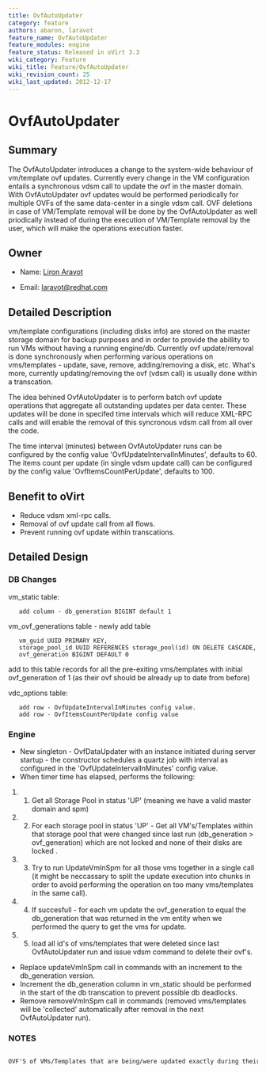 ```yaml
---
title: OvfAutoUpdater
category: feature
authors: abaron, laravot
feature_name: OvfAutoUpdater
feature_modules: engine
feature_status: Released in oVirt 3.3
wiki_category: Feature
wiki_title: Feature/OvfAutoUpdater
wiki_revision_count: 25
wiki_last_updated: 2012-12-17
---
```


# OvfAutoUpdater

## Summary

The OvfAutoUpdater introduces a change to the system-wide behaviour of vm/template ovf updates. Currently every change in the VM configuration entails a synchronous vdsm call to update the ovf in the master domain. With OvfAutoUpdater ovf updates would be performed periodically for multiple OVFs of the same data-center in a single vdsm call. OVF deletions in case of VM/Template removal will be done by the OvfAutoUpdater as well priodically instead of during the execution of VM/Template removal by the user, which will make the operations execution faster.

## Owner

*   Name: [ Liron Aravot](User:Laravot)

<!-- -->

*   Email: <laravot@redhat.com>

## Detailed Description

vm/template configurations (including disks info) are stored on the master storage domain for backup purposes and in order to provide the abillity to run VMs without having a running engine/db. Currently ovf update/removal is done synchronously when performing various operations on vms/templates - update, save, remove, adding/removing a disk, etc. What's more, currently updating/removing the ovf (vdsm call) is usually done within a transcation.

The idea behined OvfAutoUpdater is to perform batch ovf update operations that aggregate all outstanding updates per data center. These updates will be done in specifed time intervals which will reduce XML-RPC calls and will enable the removal of this syncronous vdsm call from all over the code.

The time interval (minutes) between OvfAutoUpdater runs can be configured by the config value 'OvfUpdateIntervalInMinutes', defaults to 60. The items count per update (in single vdsm update call) can be configured by the config value 'OvfItemsCountPerUpdate', defaults to 100.

## Benefit to oVirt

*   Reduce vdsm xml-rpc calls.
*   Removal of ovf update call from all flows.
*   Prevent running ovf update within transcations.

## Detailed Design

### DB Changes

vm_static table:

       add column - db_generation BIGINT default 1

vm_ovf_generations table - newly add table

       vm_guid UUID PRIMARY KEY,
       storage_pool_id UUID REFERENCES storage_pool(id) ON DELETE CASCADE,
       ovf_generation BIGINT DEFAULT 0

add to this table records for all the pre-exiting vms/templates with initial ovf_generation of 1 (as their ovf should be already up to date from before)

vdc_options table:

       add row - OvfUpdateIntervalInMinutes config value.
       add row - OvfItemsCountPerUpdate config value

### Engine

*   New singleton - OvfDataUpdater with an instance initiated during server startup - the constructor schedules a quartz job with interval as configured in the 'OvfUpdateIntervalInMinutes' config value.
*   When timer time has elapsed, performs the following:

1.  1. Get all Storage Pool in status 'UP' (meaning we have a valid master domain and spm)
2.  2. For each storage pool in status 'UP' - Get all VM's/Templates within that storage pool that were changed since last run (db_generation > ovf_generation) which are not locked and none of their disks are locked .
3.  3. Try to run UpdateVmInSpm for all those vms together in a single call (it might be neccassary to split the update execution into chunks in order to avoid performing the operation on too many vms/templates in the same call).
4.  4. If succesfull - for each vm update the ovf_generation to equal the db_generation that was returned in the vm entity when we performed the query to get the vms for update.
5.  5. load all id's of vms/templates that were deleted since last OvfAutoUpdater run and issue vdsm command to delete their ovf's.

*   Replace updateVmInSpm call in commands with an increment to the db_generation version.
*   Increment the db_generation column in vm_static should be performed in the start of the db transcation to prevent possible db deadlocks.
*   Remove removeVmInSpm call in commands (removed vms/templates will be 'collected' automatically after removal in the next OvfAutoUpdater run).

### NOTES

      OVF'S of VMs/Templates that are being/were updated exactly during their processing by OvfAutoUpdater run will have their OVF updated in the storage the next OvfAutoUpdater run, DB updates will occur regulary.



